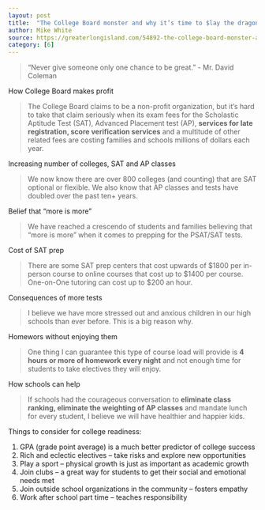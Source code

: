 ```yaml
---
layout: post
title:  "The College Board monster and why it’s time to $lay the dragon"
author: Mike White
source: https://greaterlongisland.com/54892-the-college-board-monster-and-why-its-time-to-lay-the-dragon/
category: [6]
---
```


> “Never give someone only one chance to be great.” - Mr. David Coleman

How College Board makes profit

> The College Board claims to be a non-profit organization, but it’s hard to take that claim seriously when its exam fees for the Scholastic Aptitude Test (SAT), Advanced Placement test (AP), **services for late registration, score verification services** and a multitude of other related fees are costing families and schools millions of dollars each year.

Increasing number of colleges, SAT and AP classes

> We now know there are over 800 colleges (and counting) that are SAT optional or flexible. We also know that AP classes and tests have doubled over the past ten+ years.

Belief that “more is more”

> We have reached a crescendo of students and families believing that “more is more” when it comes to prepping for the PSAT/SAT tests.

Cost of SAT prep

> There are some SAT prep centers that cost upwards of $1800 per in-person course to online courses that cost up to $1400 per course. One-on-One tutoring can cost up to $200 an hour.

Consequences of more tests

> I believe we have more stressed out and anxious children in our high schools than ever before. This is a big reason why.

Homewors without enjoying them

> One thing I can guarantee this type of course load will provide is **4 hours or more of homework every night** and not enough time for students to take electives they will enjoy.

How schools can help

> If schools had the courageous conversation to **eliminate class ranking, eliminate the weighting of AP classes** and mandate lunch for every student, I believe we will have healthier and happier kids.

Things to consider for college readiness:

1. GPA (grade point average) is a much better predictor of college success
1. Rich and eclectic electives – take risks and explore new opportunities
1. Play a sport – physical growth is just as important as academic growth
1. Join clubs – a great way for students to get their social and emotional needs met
1. Join outside school organizations in the community – fosters empathy
1. Work after school part time – teaches responsibility
